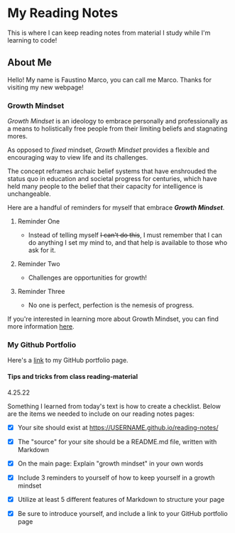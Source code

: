 # My Reading Notes

This is where I can keep reading notes from material I study while I'm learning to code!

## About Me
Hello! My name is Faustino Marco, you can call me Marco. Thanks for visiting my new webpage!

### Growth Mindset

*Growth Mindset* is an ideology to embrace personally and professionally as a means to holistically free people from their limiting beliefs and stagnating mores.

As opposed to *fixed* mindset, *Growth Mindset* provides a flexible and encouraging way to view life and its challenges. 

The concept reframes archaic belief systems that have enshrouded the status quo in education and societal progress for centuries, which have held many people to the belief that their capacity for intelligence is unchangeable.

Here are a handful of reminders for myself that embrace ***Growth Mindset***.

1. Reminder One

   - Instead of telling myself ~~I can't do this~~, I must remember that I can do anything I set my mind to, and that help is available to those who ask for it.

2. Reminder Two

   - Challenges are opportunities for growth!

3. Reminder Three

   - No one is perfect, perfection is the nemesis of progress.

If you're interested in learning more about Growth Mindset, you can find more information [here](https://www.atlassian.com/blog/inside-atlassian/growth-mindset).

### My Github Portfolio

Here's a [link](https://github.com/faustino-marco) to my GitHub portfolio page.

#### Tips and tricks from class reading-material

4.25.22

Something I learned from today's text is how to create a checklist. Below are the items we needed to include on our reading notes pages:

- [x]    Your site should exist at https://USERNAME.github.io/reading-notes/
- [x]    The "source" for your site should be a README.md file, written with Markdown
- [x]    On the main page: Explain "growth mindset" in your own words
- [x]    Include 3 reminders to yourself of how to keep yourself in a growth mindset
- [x]    Utilize at least 5 different features of Markdown to structure your page
- [x]    Be sure to introduce yourself, and include a link to your GitHub portfolio page








